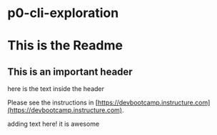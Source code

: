 # p0-cli-exploration

# This is the Readme

## This is an important header

here is the text inside the header

Please see the instructions in [https://devbootcamp.instructure.com](https://devbootcamp.instructure.com).

adding text here! it is awesome
